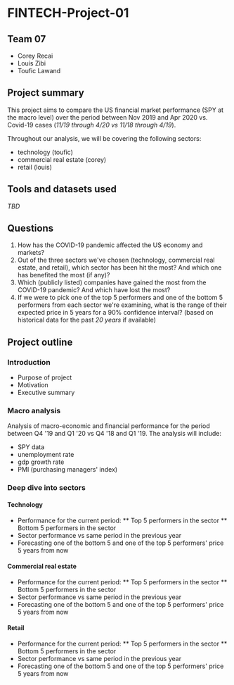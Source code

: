 # FINTECH-Project-01

## Team 07
* Corey Recai
* Louis Zibi
* Toufic Lawand

## Project summary
This project aims to compare the US financial market performance (SPY at the macro level) over the period between Nov 2019 and Apr 2020 vs. Covid-19 cases (_11/19 through 4/20 vs 11/18 through 4/19_).

Throughout our analysis, we will be covering the following sectors:
* technology (toufic)
* commercial real estate (corey)
* retail (louis)

## Tools and datasets used
_TBD_

## Questions
1. How has the COVID-19 pandemic affected the US economy and markets?
2. Out of the three sectors we've chosen (technology, commercial real estate, and retail), which sector has been hit the most? And which one has benefited the most (if any)?
3. Which (publicly listed) companies have gained the most from the COVID-19 pandemic? And which have lost the most?
4. If we were to pick one of the top 5 performers and one of the bottom 5 performers from each sector we're examining, what is the range of their expected price in 5 years for a 90% confidence interval? (based on historical data for the past _20 years_ if available)

## Project outline

### Introduction
* Purpose of project
* Motivation
* Executive summary

### Macro analysis
Analysis of macro-economic and financial performance for the period between Q4 '19 and Q1 '20 vs Q4 '18 and Q1 '19. The analysis will include:
* SPY data
* unemployment rate
* gdp growth rate
* PMI (purchasing managers' index)

### Deep dive into sectors

#### Technology
* Performance for the current period:
** Top 5 performers in the sector
** Bottom 5 performers in the sector
* Sector performance vs same period in the previous year
* Forecasting one of the bottom 5 and one of the top 5 performers' price 5 years from now

#### Commercial real estate
* Performance for the current period:
** Top 5 performers in the sector
** Bottom 5 performers in the sector
* Sector performance vs same period in the previous year
* Forecasting one of the bottom 5 and one of the top 5 performers' price 5 years from now

#### Retail
* Performance for the current period:
** Top 5 performers in the sector
** Bottom 5 performers in the sector
* Sector performance vs same period in the previous year
* Forecasting one of the bottom 5 and one of the top 5 performers' price 5 years from now
